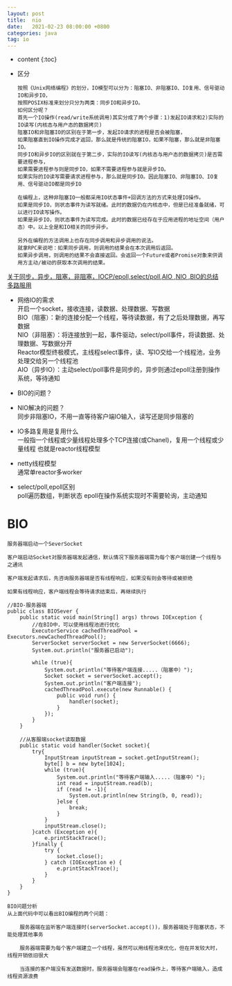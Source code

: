 ```yaml
---
layout: post 
title:  nio 
date:   2021-02-23 08:00:00 +0800 
categories: java 
tag: io
---
```


* content
{:toc}

* 区分

      按照《Unix网络编程》的划分，IO模型可以分为：阻塞IO、非阻塞IO、IO复用、信号驱动IO和异步IO，
      按照POSIX标准来划分只分为两类：同步IO和异步IO。
      如何区分呢？
      首先一个IO操作(read/write系统调用)其实分成了两个步骤：1)发起IO请求和2)实际的IO读写(内核态与用户态的数据拷贝)
      阻塞IO和非阻塞IO的区别在于第一步，发起IO请求的进程是否会被阻塞，
      如果阻塞直到IO操作完成才返回，那么就是传统的阻塞IO，如果不阻塞，那么就是非阻塞IO。
      同步IO和异步IO的区别就在于第二步，实际的IO读写(内核态与用户态的数据拷贝)是否需要进程参与，
      如果需要进程参与则是同步IO，如果不需要进程参与就是异步IO。
      如果实际的IO读写需要请求进程参与，那么就是同步IO。因此阻塞IO、非阻塞IO、IO复用、信号驱动IO都是同步IO
      
      在编程上，这种非阻塞IO一般都采用IO状态事件+回调方法的方式来处理IO操作。
      如果是同步IO，则状态事件为读写就绪。此时的数据仍在内核态中，但是已经准备就绪，可以进行IO读写操作。
      如果是异步IO，则状态事件为读写完成。此时的数据已经存在于应用进程的地址空间（用户态）中。以上全是和IO相关的同步异步。
      
      另外在编程的方法调用上也存在同步调用和异步调用的说法。
      就拿RPC来说吧：如果同步调用，则调用的结果会在本次调用后返回。
      如果异步调用，则调用的结果不会直接返回。会返回一个Future或者Promise对象来供调用方主动/被动的获取本次调用的结果。

[关于同步，异步，阻塞，非阻塞，IOCP/epoll,select/poll,AIO ,NIO ,BIO的总结](https://blog.csdn.net/chen8238065/article/details/48315085)
[多路服用](https://pdai.tech/md/java/io/java-io-nio-select-epoll.html)

* 网络IO的需求   
  开启一个socket，接收连接，读数据、处理数据、写数据   
  BIO（阻塞）：新的连接分配一个线程，等待读数据，有了之后处理数据，再写数据   
  NIO（非阻塞）：将连接放到一起，事件驱动，select/poll事件，将读数据、处理数据、写数据分开   
       Reactor模型终极模式，主线程select事件，读、写IO交给一个线程池，业务处理交给另一个线程池    
  AIO（异步IO）：主动select/poll事件是同步的，异步则通过epoll注册到操作系统，等待通知   
  
* BIO的问题？

* NIO解决的问题？   
  同步非阻塞IO，不用一直等待客户端IO输入，读写还是同步阻塞的

* IO多路复用是复用什么   
  一般指一个线程或少量线程处理多个TCP连接(或Chanel)，复用一个线程或少量线程 也就是reactor线程模型

* netty线程模型   
  通常单reactor多worker

* select/poll,epoll区别   
  poll遍历数组，判断状态 epoll在操作系统实现时不需要轮询，主动通知


# BIO
    
    服务器端启动一个SeverSocket
    
    客户端启动Socket对服务器端发起通信，默认情况下服务器端需为每个客户端创建一个线程与之通讯
    
    客户端发起请求后，先咨询服务器端是否有线程响应，如果没有则会等待或被拒绝
    
    如果有线程响应，客户端线程会等待请求结束后，再继续执行
    
    //BIO-服务器端
    public class BIOSever {
        public static void main(String[] args) throws IOException {
            //在BIO中，可以使用线程池进行优化
            ExecutorService cachedThreadPool = Executors.newCachedThreadPool();
            ServerSocket serverSocket = new ServerSocket(6666);
            System.out.println("服务器已启动");
    
            while (true){
                System.out.println("等待客户端连接.....（阻塞中）");
                Socket socket = serverSocket.accept();
                System.out.println("客户端连接");
                cachedThreadPool.execute(new Runnable() {
                    public void run() {
                        handler(socket);
                    }
                });
            }
        }
    
        //从客服端socket读取数据
        public static void handler(Socket socket){
            try{
                InputStream inputStream = socket.getInputStream();
                byte[] b = new byte[1024];
                while (true){
                    System.out.println("等待客户端输入.....（阻塞中）");
                    int read = inputStream.read(b);
                    if (read != -1){
                        System.out.println(new String(b, 0, read));
                    }else {
                        break;
                    }
                }
                inputStream.close();
            }catch (Exception e){
                e.printStackTrace();
            }finally {
                try {
                    socket.close();
                } catch (IOException e) {
                    e.printStackTrace();
                }
            }
        }
    }
    
    BIO问题分析
    从上面代码中可以看出BIO编程的两个问题：
    
        服务器端在监听客户端连接时(serverSocket.accept())，服务器端处于阻塞状态，不能处理其他事务
        
        服务器端需要为每个客户端建立一个线程，虽然可以用线程池来优化，但在并发较大时，线程开销依旧很大
        
        当连接的客户端没有发送数据时，服务器端会阻塞在read操作上，等待客户端输入，造成线程资源浪费
        